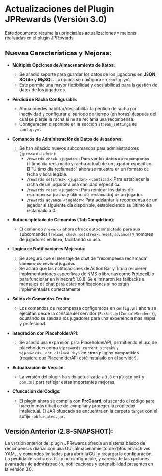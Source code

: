 # Actualizaciones del Plugin JPRewards (Versión 3.0)

Este documento resume las principales actualizaciones y mejoras realizadas en el plugin JPRewards.

## Nuevas Características y Mejoras:

*   **Múltiples Opciones de Almacenamiento de Datos**:
    *   Se añadió soporte para guardar los datos de los jugadores en **JSON**, **SQLite** y **MySQL**. La opción se configura en `config.yml`.
    *   Esto permite una mayor flexibilidad y escalabilidad para la gestión de datos de los jugadores.

*   **Pérdida de Racha Configurable**:
    *   Ahora puedes habilitar/deshabilitar la pérdida de racha por inactividad y configurar el período de tiempo (en horas) después del cual se pierde la racha si no se reclama una recompensa.
    *   Configuración disponible en la sección `streak_settings` de `config.yml`.

*   **Comandos de Administración de Datos de Jugadores**:
    *   Se han añadido nuevos subcomandos para administradores (`jprewards.admin`):
        *   `/rewards check <jugador>`: Para ver los datos de recompensa (último día reclamado y racha actual) de un jugador específico. El "Último día reclamado" ahora se muestra en un formato de fecha y hora legible.
        *   `/rewards setstreak <jugador> <cantidad>`: Para establecer la racha de un jugador a una cantidad específica.
        *   `/rewards reset <jugador>`: Para reiniciar los datos de recompensa (racha y último día reclamado) de un jugador.
        *   `/rewards advance <jugador>`: Para adelantar la recompensa de un jugador al siguiente día disponible, estableciendo su último día reclamado a 0.

*   **Autocompletado de Comandos (Tab Completion)**:
    *   El comando `/rewards` ahora ofrece autocompletado para sus subcomandos (`reload`, `check`, `setstreak`, `reset`, `advance`) y nombres de jugadores en línea, facilitando su uso.

*   **Lógica de Notificaciones Mejorada**:
    *   Se aseguró que el mensaje de chat de "recompensa reclamada" siempre se envíe al jugador.
    *   Se aclaró que las notificaciones de Action Bar y Título requieren implementaciones específicas de NMS o librerías como ProtocolLib para funcionar en Minecraft 1.8.8. Se eliminaron los fallbacks a mensajes de chat para estas notificaciones si no están implementadas correctamente.

*   **Salida de Comandos Oculta**:
    *   Los comandos de recompensa configurados en `config.yml` ahora se ejecutan desde la consola del servidor (`Bukkit.getConsoleSender()`), ocultando su salida a los jugadores para una experiencia más limpia y profesional.

*   **Integración con PlaceholderAPI**:
    *   Se añadió una expansión para PlaceholderAPI, permitiendo el uso de placeholders como `%jprewards_current_streak%` y `%jprewards_last_claimed_day%` en otros plugins compatibles (requiere que PlaceholderAPI esté instalado en el servidor).

*   **Actualización de Versión**:
    *   La versión del plugin ha sido actualizada a `3.0` en `plugin.yml` y `pom.xml` para reflejar estas importantes mejoras.

*   **Ofuscación del Código**:
    *   El plugin ahora se compila con **ProGuard**, ofuscando el código para hacerlo más difícil de de-compilar y proteger la propiedad intelectual. El JAR ofuscado se encuentra en la carpeta `target` con el sufijo `-obfuscated.jar`.

## Versión Anterior (2.8-SNAPSHOT):

La versión anterior del plugin JPRewards ofrecía un sistema básico de recompensas diarias con una GUI, almacenamiento de datos en archivos YAML, y comandos limitados para abrir la GUI y recargar la configuración. La pérdida de racha era fija y no configurable, y carecía de las opciones avanzadas de administración, notificaciones y extensibilidad presentes en la versión 3.0.